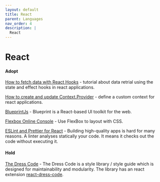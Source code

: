 ```yaml
---
layout: default
title: React
parent: Languages
nav_order: 4
description: |
  React
---
```


# React

#### Adopt

[How to fetch data with React Hooks](https://www.robinwieruch.de/react-hooks-fetch-data/) - tutorial about data retrial using the state and effect hooks in react applications.

[How to create and update Context.Provider](https://dev.to/oieduardorabelo/react-hooks-how-to-create-and-update-contextprovider-1f68) - define a custom context for react applications.

[BlueprintJs](https://blueprintjs.com/docs/#blueprint) - Blueprint is a React-based UI toolkit for the web.

[Flexbox Online Console](http://flexbox.buildwithreact.com) - Use FlexBox to layout with CSS.

[ESLint and Prettier for React](https://thomlom.dev/setup-eslint-prettier-react/) - Building high-quality apps is hard for many reasons. A linter analyses statically your code. It means it checks out the code without executing it. 


#### Hold

[The Dress Code](https://github.com/zalando/dress-code) - The Dress Code is a style library / style guide which is designed for maintainability and modularity. The library has an react extension [react-dress-code](https://github.com/fogfish/react-dress-code). 
